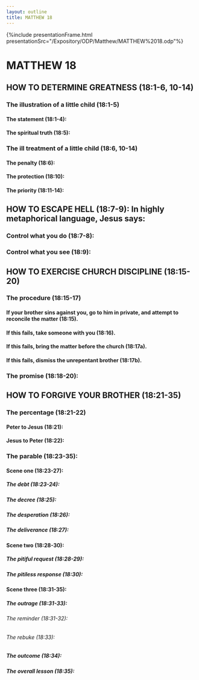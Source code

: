 ```yaml
---
layout: outline
title: MATTHEW 18
---
```

{%include presentationFrame.html presentationSrc="/Expository/ODP/Matthew/MATTHEW%2018.odp"%}

# MATTHEW 18
## HOW TO DETERMINE GREATNESS (18:1-6, 10-14) 
###  The illustration of a little child (18:1-5) 
####  The statement (18:1-4): 
####  The spiritual truth (18:5): 
###  The ill treatment of a little child (18:6, 10-14) 
####  The penalty (18:6): 
####  The protection (18:10): 
####  The priority (18:11-14): 
## HOW TO ESCAPE HELL (18:7-9): In highly metaphorical language, Jesus says: 
###  Control what you do (18:7-8): 
###  Control what you see (18:9): 
## HOW TO EXERCISE CHURCH DISCIPLINE (18:15-20) 
###  The procedure (18:15-17) 
####  If your brother sins against you, go to him in private, and attempt to reconcile the matter (18:15). 
####  If this fails, take someone with you (18:16). 
####  If this fails, bring the matter before the church (18:17a). 
####  If this fails, dismiss the unrepentant brother (18:17b). 
###  The promise (18:18-20): 
## HOW TO FORGIVE YOUR BROTHER (18:21-35) 
###  The percentage (18:21-22) 
####  Peter to Jesus (18:21): 
####  Jesus to Peter (18:22): 
###  The parable (18:23-35): 
####  Scene one (18:23-27): 
#####  The debt (18:23-24): 
#####  The decree (18:25): 
#####  The desperation (18:26): 
#####  The deliverance (18:27): 
####  Scene two (18:28-30): 
#####  The pitiful request (18:28-29): 
#####  The pitiless response (18:30): 
####  Scene three (18:31-35):
#####  The outrage (18:31-33): 
######  The reminder (18:31-32): 
######  The rebuke (18:33): 
#####  The outcome (18:34): 
#####  The overall lesson (18:35): 
